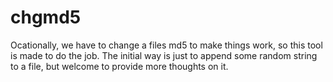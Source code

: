 # chgmd5
Ocationally, we have to change a files md5 to make things work, so this tool is made to do the job. The initial way is just to append some random string to a file, but welcome to provide more thoughts on it.
